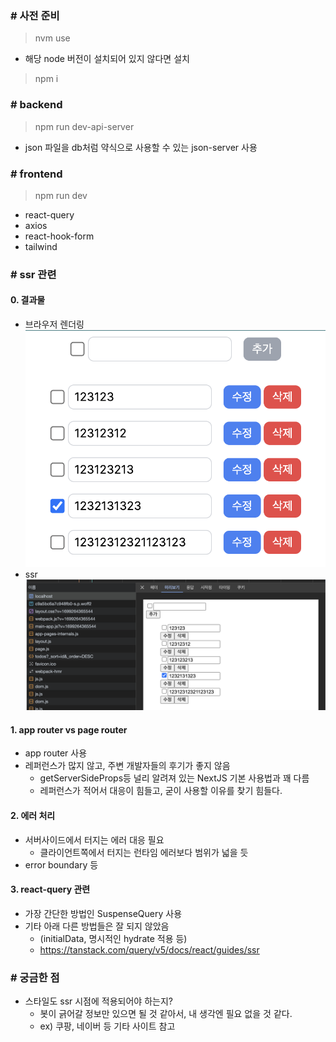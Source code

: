 ### # 사전 준비

> nvm use

- 해당 node 버전이 설치되어 있지 않다면 설치

> npm i

### # backend

> npm run dev-api-server

- json 파일을 db처럼 약식으로 사용할 수 있는 json-server 사용

### # frontend

> npm run dev

- react-query
- axios
- react-hook-form
- tailwind

### # ssr 관련

#### 0. 결과물

- 브라우저 렌더링
  ![브라우저 렌더링](/render.png)
- ssr
  ![ssr](/ssr.png)

#### 1. app router vs page router

- app router 사용
- 레퍼런스가 많지 않고, 주변 개발자들의 후기가 좋지 않음
  - getServerSideProps등 널리 알려져 있는 NextJS 기본 사용법과 꽤 다름
  - 레퍼런스가 적어서 대응이 힘들고, 굳이 사용할 이유를 찾기 힘들다.

#### 2. 에러 처리

- 서버사이드에서 터지는 에러 대응 필요
  - 클라이언트쪽에서 터지는 런타임 에러보다 범위가 넓을 듯
- error boundary 등

#### 3. react-query 관련

- 가장 간단한 방법인 SuspenseQuery 사용
- 기타 아래 다른 방법들은 잘 되지 않았음
  - (initialData, 명시적인 hydrate 적용 등)
  - https://tanstack.com/query/v5/docs/react/guides/ssr

### # 궁금한 점

- 스타일도 ssr 시점에 적용되어야 하는지?
  - 봇이 긁어갈 정보만 있으면 될 것 같아서, 내 생각엔 필요 없을 것 같다.
  - ex) 쿠팡, 네이버 등 기타 사이트 참고
